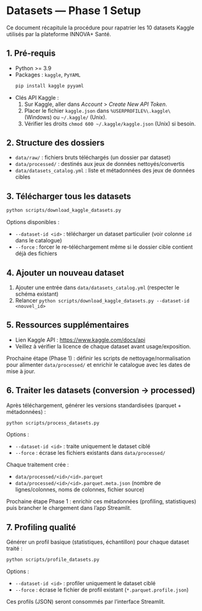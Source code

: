 # Datasets — Phase 1 Setup

Ce document récapitule la procédure pour rapatrier les 10 datasets Kaggle utilisés par la plateforme INNOVA+ Santé.

## 1. Pré-requis

- Python >= 3.9
- Packages : `kaggle`, `PyYAML`
  ```bash
  pip install kaggle pyyaml
  ```
- Clés API Kaggle :
  1. Sur Kaggle, aller dans *Account* > *Create New API Token*.
  2. Placer le fichier `kaggle.json` dans `%USERPROFILE%\.kaggle\` (Windows) ou `~/.kaggle/` (Unix).
  3. Vérifier les droits `chmod 600 ~/.kaggle/kaggle.json` (Unix) si besoin.

## 2. Structure des dossiers

- `data/raw/` : fichiers bruts téléchargés (un dossier par dataset)
- `data/processed/` : destinés aux jeux de données nettoyés/convertis
- `data/datasets_catalog.yml` : liste et métadonnées des jeux de données cibles

## 3. Télécharger tous les datasets

```bash
python scripts/download_kaggle_datasets.py
```

Options disponibles :

- `--dataset-id <id>` : télécharger un dataset particulier (voir colonne `id` dans le catalogue)
- `--force` : forcer le re-téléchargement même si le dossier cible contient déjà des fichiers

## 4. Ajouter un nouveau dataset

1. Ajouter une entrée dans `data/datasets_catalog.yml` (respecter le schéma existant)
2. Relancer `python scripts/download_kaggle_datasets.py --dataset-id <nouvel_id>`

## 5. Ressources supplémentaires

- Lien Kaggle API : <https://www.kaggle.com/docs/api>
- Veillez à vérifier la licence de chaque dataset avant usage/exposition.

Prochaine étape (Phase 1) : définir les scripts de nettoyage/normalisation pour alimenter `data/processed/` et enrichir le catalogue avec les dates de mise à jour.
## 6. Traiter les datasets (conversion → processed)

Après téléchargement, générer les versions standardisées (parquet + métadonnées) :

```bash
python scripts/process_datasets.py
```

Options :
- `--dataset-id <id>` : traite uniquement le dataset ciblé
- `--force` : écrase les fichiers existants dans `data/processed/`

Chaque traitement crée :
- `data/processed/<id>/<id>.parquet`
- `data/processed/<id>/<id>.parquet.meta.json` (nombre de lignes/colonnes, noms de colonnes, fichier source)

Prochaine étape Phase 1 : enrichir ces métadonnées (profiling, statistiques) puis brancher le chargement dans l’app Streamlit.
## 7. Profiling qualité

Générer un profil basique (statistiques, échantillon) pour chaque dataset traité :

```bash
python scripts/profile_datasets.py
```

Options :
- `--dataset-id <id>` : profiler uniquement le dataset ciblé
- `--force` : écrase le fichier de profil existant (`*.parquet.profile.json`)

Ces profils (JSON) seront consommés par l’interface Streamlit.
